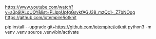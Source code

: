 https://www.youtube.com/watch?v=a3p9lALoUQY&list=PLlppUpfgGsvkfAGJ38_mzQc1-_Z7bNOgq
https://github.com/iotempire/iotknit

pip install --upgrade git+https://github.com/iotempire/iotknit
python3 -m venv .venv
source .venv/bin/activate